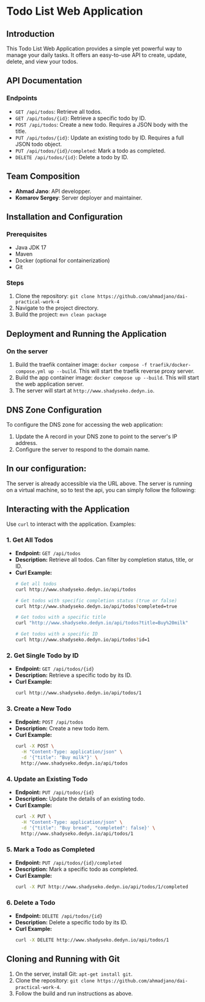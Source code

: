 
# Todo List Web Application

## Introduction
This Todo List Web Application provides a simple yet powerful way to manage your daily tasks. It offers an easy-to-use API to create, update, delete, and view your todos.

## API Documentation
### Endpoints
- `GET /api/todos`: Retrieve all todos.
- `GET /api/todos/{id}`: Retrieve a specific todo by ID.
- `POST /api/todos`: Create a new todo. Requires a JSON body with the title.
- `PUT /api/todos/{id}`: Update an existing todo by ID. Requires a full JSON todo object.
- `PUT /api/todos/{id}/completed`: Mark a todo as completed.
- `DELETE /api/todos/{id}`: Delete a todo by ID.

## Team Composition
- **Ahmad Jano**: API developper.
- **Komarov Sergey**: Server deployer and maintainer.

## Installation and Configuration
### Prerequisites
- Java JDK 17
- Maven
- Docker (optional for containerization)
- Git

### Steps
1. Clone the repository: `git clone https://github.com/ahmadjano/dai-practical-work-4`
2. Navigate to the project directory.
3. Build the project: `mvn clean package`

## Deployment and Running the Application
### On the server
1. Build the traefik container image: `docker compose -f traefik/docker-compose.yml up --build`. This will start the traefik reverse proxy server.
2. Build the app container image: `docker compose up --build`. This will start the web application server.
3. The server will start at `http://www.shadyseko.dedyn.io`.

## DNS Zone Configuration
To configure the DNS zone for accessing the web application:
1. Update the A record in your DNS zone to point to the server's IP address.
2. Configure the server to respond to the domain name.

## In our configuration:
  The server is already accessible via the URL above.
  The server is running on a virtual machine, so to test the api, you
  can simply follow the following: 

## Interacting with the Application
Use `curl` to interact with the application. Examples:

### 1. Get All Todos
- **Endpoint:** `GET /api/todos`
- **Description:** Retrieve all todos. Can filter by completion status, title, or ID.
- **Curl Example:**
  ```bash
  # Get all todos
  curl http://www.shadyseko.dedyn.io/api/todos

  # Get todos with specific completion status (true or false)
  curl http://www.shadyseko.dedyn.io/api/todos?completed=true

  # Get todos with a specific title
  curl "http://www.shadyseko.dedyn.io/api/todos?title=Buy%20milk"

  # Get todos with a specific ID
  curl http://www.shadyseko.dedyn.io/api/todos?id=1
  ```

### 2. Get Single Todo by ID
- **Endpoint:** `GET /api/todos/{id}`
- **Description:** Retrieve a specific todo by its ID.
- **Curl Example:**
  ```bash
  curl http://www.shadyseko.dedyn.io/api/todos/1
  ```

### 3. Create a New Todo
- **Endpoint:** `POST /api/todos`
- **Description:** Create a new todo item.
- **Curl Example:**
  ```bash
  curl -X POST \
    -H "Content-Type: application/json" \
    -d '{"title": "Buy milk"}' \
    http://www.shadyseko.dedyn.io/api/todos
  ```

### 4. Update an Existing Todo
- **Endpoint:** `PUT /api/todos/{id}`
- **Description:** Update the details of an existing todo.
- **Curl Example:**
  ```bash
  curl -X PUT \
    -H "Content-Type: application/json" \
    -d '{"title": "Buy bread", "completed": false}' \
    http://www.shadyseko.dedyn.io/api/todos/1
  ```

### 5. Mark a Todo as Completed
- **Endpoint:** `PUT /api/todos/{id}/completed`
- **Description:** Mark a specific todo as completed.
- **Curl Example:**
  ```bash
  curl -X PUT http://www.shadyseko.dedyn.io/api/todos/1/completed
  ```

### 6. Delete a Todo
- **Endpoint:** `DELETE /api/todos/{id}`
- **Description:** Delete a specific todo by its ID.
- **Curl Example:**
  ```bash
  curl -X DELETE http://www.shadyseko.dedyn.io/api/todos/1
  ```

## Cloning and Running with Git
1. On the server, install Git: `apt-get install git`.
2. Clone the repository: `git clone https://github.com/ahmadjano/dai-practical-work-4`.
3. Follow the build and run instructions as above.
